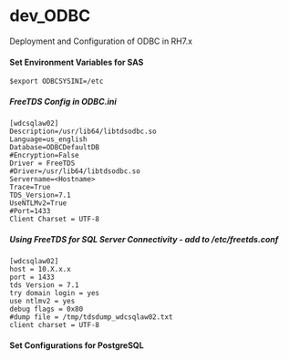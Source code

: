 # dev_ODBC
Deployment and Configuration of ODBC in RH7.x

#### Set Environment Variables for SAS
`$export ODBCSYSINI=/etc`<br/>
##### FreeTDS Config in ODBC.ini
```
[wdcsqlaw02]
Description=/usr/lib64/libtdsodbc.so
Language=us_english
Database=ODBCDefaultDB
#Encryption=False
Driver = FreeTDS
#Driver=/usr/lib64/libtdsodbc.so
Servername=<Hostname>
Trace=True
TDS_Version=7.1
UseNTLMv2=True
#Port=1433
Client Charset = UTF-8
```

##### Using FreeTDS for SQL Server Connectivity - add to /etc/freetds.conf
```
[wdcsqlaw02]
host = 10.X.x.x
port = 1433
tds Version = 7.1
try domain login = yes
use ntlmv2 = yes
debug flags = 0x80
#dump file = /tmp/tdsdump_wdcsqlaw02.txt
client charset = UTF-8
```

#### Set Configurations for PostgreSQL
